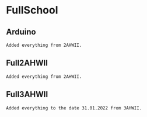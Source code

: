 # FullSchool
## Arduino
```
Added everything from 2AHWII.
```

## Full2AHWII
```
Added everything from 2AHWII.
```

## Full3AHWII
```
Added everything to the date 31.01.2022 from 3AHWII.
```